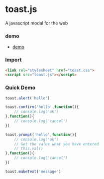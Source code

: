 # toast.js
A javascript modal for the web

### demo
* [demo](https://mistory.github.io/toast.js/demo/index.html)

### Import
``` html
<link rel="stylesheet" href="toast.css">
<script src="toast.js"></script>
```

### Quick Demo
``` javascript
toast.alert('hello')

toast.confirm('hello',function(){
	// console.log('ok')
},function(){
	// console.log('cancel')
})

toast.prompt('hello',function(){
	// console.log('ok')
	// Get the value what you have entered
	// this.val() 
},function(){
	// console.log('cancel')
})

toast.makeText('message')
```